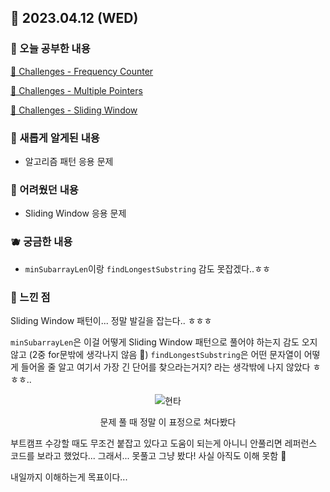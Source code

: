 ## 🍰 2023.04.12 (WED)

### 🍑 오늘 공부한 내용

[🍋 Challenges - Frequency Counter](https://github.com/merryfraise/TIL/blob/main/Algorithm/Challenges%20-%20Frequency%20Counter.md)

[🍋 Challenges - Multiple Pointers](https://github.com/merryfraise/TIL/blob/main/Algorithm/Challenges%20-%20Multiple%20Pointers.md)

[🍋 Challenges - Sliding Window](https://github.com/merryfraise/TIL/blob/main/Algorithm/Challenges%20-%20Sliding%20Window.md)

### 🍓 새롭게 알게된 내용

-   알고리즘 패턴 응용 문제

### 🍒 어려웠던 내용

-   Sliding Window 응용 문제

### 🫐 궁금한 내용

-   `minSubarrayLen`이랑 `findLongestSubstring` 감도 못잡겠다..ㅎㅎ

### 🐰 느낀 점

Sliding Window 패턴이... 정말 발길을 잡는다.. ㅎㅎㅎ

`minSubarrayLen`은 이걸 어떻게 Sliding Window 패턴으로 풀어야 하는지 감도 오지 않고 (2중 for문밖에 생각나지 않음 🥲) `findLongestSubstring`은 어떤 문자열이 어떻게 들어올 줄 알고 여기서 가장 긴 단어를 찾으라는거지? 라는 생각밖에 나지 않았다 ㅎㅎㅎ..

<div align="center">

  ![현타](https://img1.daumcdn.net/thumb/R1280x0/?scode=mtistory2&fname=https%3A%2F%2Fblog.kakaocdn.net%2Fdn%2FPY3xO%2Fbtr9N1Jbnvi%2F5DedrLlWRatJvttViEsKO1%2Fimg.jpg)

  문제 풀 때 정말 이 표정으로 쳐다봤다

</div>

부트캠프 수강할 때도 무조건 붙잡고 있다고 도움이 되는게 아니니 안풀리면 레퍼런스 코드를 보라고 했었다... 그래서... 못풀고 그냥 봤다! 사실 아직도 이해 못함 🥹

내일까지 이해하는게 목표이다...
